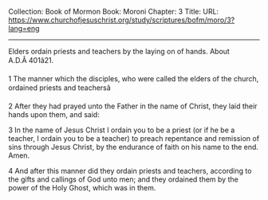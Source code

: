 Collection: Book of Mormon
Book: Moroni
Chapter: 3
Title: 
URL: https://www.churchofjesuschrist.org/study/scriptures/bofm/moro/3?lang=eng

---

Elders ordain priests and teachers by the laying on of hands. About A.D.Â 401â21.

1 The manner which the disciples, who were called the elders of the church, ordained priests and teachersâ

2 After they had prayed unto the Father in the name of Christ, they laid their hands upon them, and said:

3 In the name of Jesus Christ I ordain you to be a priest (or if he be a teacher, I ordain you to be a teacher) to preach repentance and remission of sins through Jesus Christ, by the endurance of faith on his name to the end. Amen.

4 And after this manner did they ordain priests and teachers, according to the gifts and callings of God unto men; and they ordained them by the power of the Holy Ghost, which was in them.
